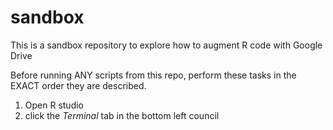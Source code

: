 # sandbox

This is a sandbox repository to explore how to augment R code with Google Drive

Before running ANY scripts from this repo, perform these tasks in the EXACT order they are described. 

1. Open R studio
2. click the <i> Terminal </i> tab in the bottom left council
